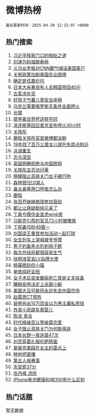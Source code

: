 # 微博热榜

`最后更新时间：2025-04-20 12:15:07 +0800`

## 热门搜索

1. [习近平释家门口的相处之道](https://m.weibo.cn/search?containerid=100103type%3D1%26t%3D10%26q%3D%23%E4%B9%A0%E8%BF%91%E5%B9%B3%E9%87%8A%E5%AE%B6%E9%97%A8%E5%8F%A3%E7%9A%84%E7%9B%B8%E5%A4%84%E4%B9%8B%E9%81%93%23&stream_entry_id=51&isnewpage=1&extparam=seat%3D1%26cate%3D10103%26q%3D%2523%25E4%25B9%25A0%25E8%25BF%2591%25E5%25B9%25B3%25E9%2587%258A%25E5%25AE%25B6%25E9%2597%25A8%25E5%258F%25A3%25E7%259A%2584%25E7%259B%25B8%25E5%25A4%2584%25E4%25B9%258B%25E9%2581%2593%2523%26filter_type%3Drealtimehot%26stream_entry_id%3D51%26c_type%3D51%26dgr%3D0%26pos%3D0%26display_time%3D1745122506%26pre_seqid%3D17451225062570341154917)
1. [刘涛为妈祖献寿桃](https://m.weibo.cn/search?containerid=100103type%3D1%26t%3D10%26q%3D%23%E5%88%98%E6%B6%9B%E4%B8%BA%E5%A6%88%E7%A5%96%E7%8C%AE%E5%AF%BF%E6%A1%83%23&stream_entry_id=31&isnewpage=1&extparam=seat%3D1%26filter_type%3Drealtimehot%26c_type%3D31%26lcate%3D5001%26pos%3D0%26cate%3D5001%26realpos%3D1%26q%3D%2523%25E5%2588%2598%25E6%25B6%259B%25E4%25B8%25BA%25E5%25A6%2588%25E7%25A5%2596%25E7%258C%25AE%25E5%25AF%25BF%25E6%25A1%2583%2523%26stream_entry_id%3D31%26flag%3D2%26band_rank%3D1%26dgr%3D0%26display_time%3D1745122506%26pre_seqid%3D17451225062570341154917)
1. [义乌女老板对CNN霸气喊话美国客户](https://m.weibo.cn/search?containerid=100103type%3D1%26t%3D10%26q%3D%23%E4%B9%89%E4%B9%8C%E5%A5%B3%E8%80%81%E6%9D%BF%E5%AF%B9CNN%E9%9C%B8%E6%B0%94%E5%96%8A%E8%AF%9D%E7%BE%8E%E5%9B%BD%E5%AE%A2%E6%88%B7%23&stream_entry_id=31&isnewpage=1&extparam=seat%3D1%26filter_type%3Drealtimehot%26c_type%3D31%26lcate%3D5001%26pos%3D1%26cate%3D5001%26realpos%3D2%26q%3D%2523%25E4%25B9%2589%25E4%25B9%258C%25E5%25A5%25B3%25E8%2580%2581%25E6%259D%25BF%25E5%25AF%25B9CNN%25E9%259C%25B8%25E6%25B0%2594%25E5%2596%258A%25E8%25AF%259D%25E7%25BE%258E%25E5%259B%25BD%25E5%25AE%25A2%25E6%2588%25B7%2523%26stream_entry_id%3D31%26flag%3D0%26band_rank%3D2%26dgr%3D0%26display_time%3D1745122506%26pre_seqid%3D17451225062570341154917)
1. [关税政策加剧美国农业困境](https://m.weibo.cn/search?containerid=100103type%3D1%26t%3D10%26q%3D%23%E5%85%B3%E7%A8%8E%E6%94%BF%E7%AD%96%E5%8A%A0%E5%89%A7%E7%BE%8E%E5%9B%BD%E5%86%9C%E4%B8%9A%E5%9B%B0%E5%A2%83%23&stream_entry_id=31&isnewpage=1&extparam=seat%3D1%26filter_type%3Drealtimehot%26c_type%3D31%26lcate%3D5001%26pos%3D2%26cate%3D5001%26realpos%3D3%26q%3D%2523%25E5%2585%25B3%25E7%25A8%258E%25E6%2594%25BF%25E7%25AD%2596%25E5%258A%25A0%25E5%2589%25A7%25E7%25BE%258E%25E5%259B%25BD%25E5%2586%259C%25E4%25B8%259A%25E5%259B%25B0%25E5%25A2%2583%2523%26stream_entry_id%3D31%26flag%3D0%26band_rank%3D3%26dgr%3D0%26display_time%3D1745122506%26pre_seqid%3D17451225062570341154917)
1. [确定是任嘉伦吗](https://m.weibo.cn/search?containerid=100103type%3D1%26t%3D10%26q%3D%E7%A1%AE%E5%AE%9A%E6%98%AF%E4%BB%BB%E5%98%89%E4%BC%A6%E5%90%97&stream_entry_id=31&isnewpage=1&extparam=seat%3D1%26filter_type%3Drealtimehot%26c_type%3D31%26lcate%3D5001%26pos%3D3%26cate%3D5001%26realpos%3D4%26q%3D%25E7%25A1%25AE%25E5%25AE%259A%25E6%2598%25AF%25E4%25BB%25BB%25E5%2598%2589%25E4%25BC%25A6%25E5%2590%2597%26stream_entry_id%3D31%26flag%3D1%26band_rank%3D4%26dgr%3D0%26display_time%3D1745122506%26pre_seqid%3D17451225062570341154917)
1. [日本大米暴涨有人去韩国带回40斤](https://m.weibo.cn/search?containerid=100103type%3D1%26t%3D10%26q%3D%23%E6%97%A5%E6%9C%AC%E5%A4%A7%E7%B1%B3%E6%9A%B4%E6%B6%A8%E6%9C%89%E4%BA%BA%E5%8E%BB%E9%9F%A9%E5%9B%BD%E5%B8%A6%E5%9B%9E40%E6%96%A4%23&stream_entry_id=31&isnewpage=1&extparam=seat%3D1%26filter_type%3Drealtimehot%26c_type%3D31%26lcate%3D5001%26pos%3D4%26cate%3D5001%26realpos%3D5%26q%3D%2523%25E6%2597%25A5%25E6%259C%25AC%25E5%25A4%25A7%25E7%25B1%25B3%25E6%259A%25B4%25E6%25B6%25A8%25E6%259C%2589%25E4%25BA%25BA%25E5%258E%25BB%25E9%259F%25A9%25E5%259B%25BD%25E5%25B8%25A6%25E5%259B%259E40%25E6%2596%25A4%2523%26stream_entry_id%3D31%26flag%3D1%26band_rank%3D5%26dgr%3D0%26display_time%3D1745122506%26pre_seqid%3D17451225062570341154917)
1. [古茗求补货](https://m.weibo.cn/search?containerid=100103type%3D1%26t%3D10%26q%3D%E5%8F%A4%E8%8C%97%E6%B1%82%E8%A1%A5%E8%B4%A7&stream_entry_id=31&isnewpage=1&extparam=seat%3D1%26filter_type%3Drealtimehot%26c_type%3D31%26lcate%3D5001%26pos%3D5%26cate%3D5001%26realpos%3D6%26q%3D%25E5%258F%25A4%25E8%258C%2597%25E6%25B1%2582%25E8%25A1%25A5%25E8%25B4%25A7%26stream_entry_id%3D31%26flag%3D1%26band_rank%3D6%26dgr%3D0%26display_time%3D1745122506%26pre_seqid%3D17451225062570341154917)
1. [好孩子气囊儿童安全座椅](https://m.weibo.cn/search?containerid=100103type%3D1%26t%3D10%26q%3D%23%E5%A5%BD%E5%AD%A9%E5%AD%90%E6%B0%94%E5%9B%8A%E5%84%BF%E7%AB%A5%E5%AE%89%E5%85%A8%E5%BA%A7%E6%A4%85%23&stream_entry_id=31&isnewpage=1&extparam=seat%3D1%26is_ad_pos%3D1%26filter_type%3Drealtimehot%26c_type%3D31%26topic_ad%3D1%26pos%3D6%26cate%3D5001%26q%3D%2523%25E5%25A5%25BD%25E5%25AD%25A9%25E5%25AD%2590%25E6%25B0%2594%25E5%259B%258A%25E5%2584%25BF%25E7%25AB%25A5%25E5%25AE%2589%25E5%2585%25A8%25E5%25BA%25A7%25E6%25A4%2585%2523%26adid%3D282889%26dgr%3D0%26lcate%3D5001%26band_rank%3D7%26stream_entry_id%3D31%26display_time%3D1745122506%26pre_seqid%3D17451225062570341154917)
1. [乌克兰需要俄罗斯无条件全面停火](https://m.weibo.cn/search?containerid=100103type%3D1%26t%3D10%26q%3D%23%E4%B9%8C%E5%85%8B%E5%85%B0%E9%9C%80%E8%A6%81%E4%BF%84%E7%BD%97%E6%96%AF%E6%97%A0%E6%9D%A1%E4%BB%B6%E5%85%A8%E9%9D%A2%E5%81%9C%E7%81%AB%23&stream_entry_id=31&isnewpage=1&extparam=seat%3D1%26filter_type%3Drealtimehot%26c_type%3D31%26lcate%3D5001%26pos%3D7%26cate%3D5001%26realpos%3D7%26q%3D%2523%25E4%25B9%258C%25E5%2585%258B%25E5%2585%25B0%25E9%259C%2580%25E8%25A6%2581%25E4%25BF%2584%25E7%25BD%2597%25E6%2596%25AF%25E6%2597%25A0%25E6%259D%25A1%25E4%25BB%25B6%25E5%2585%25A8%25E9%259D%25A2%25E5%2581%259C%25E7%2581%25AB%2523%26stream_entry_id%3D31%26flag%3D0%26band_rank%3D7%26dgr%3D0%26display_time%3D1745122506%26pre_seqid%3D17451225062570341154917)
1. [光猎](https://m.weibo.cn/search?containerid=100103type%3D1%26t%3D10%26q%3D%E5%85%89%E7%8C%8E&stream_entry_id=31&isnewpage=1&extparam=seat%3D1%26filter_type%3Drealtimehot%26c_type%3D31%26lcate%3D5001%26pos%3D8%26cate%3D5001%26realpos%3D8%26q%3D%25E5%2585%2589%25E7%258C%258E%26stream_entry_id%3D31%26flag%3D1%26band_rank%3D8%26dgr%3D0%26display_time%3D1745122506%26pre_seqid%3D17451225062570341154917)
1. [盛李豪世界杯逆转夺冠](https://m.weibo.cn/search?containerid=100103type%3D1%26t%3D10%26q%3D%23%E7%9B%9B%E6%9D%8E%E8%B1%AA%E4%B8%96%E7%95%8C%E6%9D%AF%E9%80%86%E8%BD%AC%E5%A4%BA%E5%86%A0%23&stream_entry_id=31&isnewpage=1&extparam=seat%3D1%26filter_type%3Drealtimehot%26c_type%3D31%26lcate%3D5001%26pos%3D9%26cate%3D5001%26realpos%3D9%26q%3D%2523%25E7%259B%259B%25E6%259D%258E%25E8%25B1%25AA%25E4%25B8%2596%25E7%2595%258C%25E6%259D%25AF%25E9%2580%2586%25E8%25BD%25AC%25E5%25A4%25BA%25E5%2586%25A0%2523%26stream_entry_id%3D31%26flag%3D0%26band_rank%3D9%26dgr%3D0%26display_time%3D1745122506%26pre_seqid%3D17451225062570341154917)
1. [泽连斯基回应普京宣布停火30小时](https://m.weibo.cn/search?containerid=100103type%3D1%26t%3D10%26q%3D%23%E6%B3%BD%E8%BF%9E%E6%96%AF%E5%9F%BA%E5%9B%9E%E5%BA%94%E6%99%AE%E4%BA%AC%E5%AE%A3%E5%B8%83%E5%81%9C%E7%81%AB30%E5%B0%8F%E6%97%B6%23&stream_entry_id=31&isnewpage=1&extparam=seat%3D1%26filter_type%3Drealtimehot%26c_type%3D31%26lcate%3D5001%26pos%3D10%26cate%3D5001%26realpos%3D10%26q%3D%2523%25E6%25B3%25BD%25E8%25BF%259E%25E6%2596%25AF%25E5%259F%25BA%25E5%259B%259E%25E5%25BA%2594%25E6%2599%25AE%25E4%25BA%25AC%25E5%25AE%25A3%25E5%25B8%2583%25E5%2581%259C%25E7%2581%25AB30%25E5%25B0%258F%25E6%2597%25B6%2523%26stream_entry_id%3D31%26flag%3D1%26band_rank%3D10%26dgr%3D0%26display_time%3D1745122506%26pre_seqid%3D17451225062570341154917)
1. [关晓彤](https://m.weibo.cn/search?containerid=100103type%3D1%26t%3D10%26q%3D%E5%85%B3%E6%99%93%E5%BD%A4&stream_entry_id=31&isnewpage=1&extparam=seat%3D1%26filter_type%3Drealtimehot%26c_type%3D31%26lcate%3D5001%26pos%3D11%26cate%3D5001%26realpos%3D11%26q%3D%25E5%2585%25B3%25E6%2599%2593%25E5%25BD%25A4%26stream_entry_id%3D31%26flag%3D2%26band_rank%3D11%26dgr%3D0%26display_time%3D1745122506%26pre_seqid%3D17451225062570341154917)
1. [鹿晗关晓彤官宣微博都没删](https://m.weibo.cn/search?containerid=100103type%3D1%26t%3D10%26q%3D%23%E9%B9%BF%E6%99%97%E5%85%B3%E6%99%93%E5%BD%A4%E5%AE%98%E5%AE%A3%E5%BE%AE%E5%8D%9A%E9%83%BD%E6%B2%A1%E5%88%A0%23&stream_entry_id=31&isnewpage=1&extparam=seat%3D1%26filter_type%3Drealtimehot%26c_type%3D31%26lcate%3D5001%26pos%3D12%26cate%3D5001%26realpos%3D12%26q%3D%2523%25E9%25B9%25BF%25E6%2599%2597%25E5%2585%25B3%25E6%2599%2593%25E5%25BD%25A4%25E5%25AE%2598%25E5%25AE%25A3%25E5%25BE%25AE%25E5%258D%259A%25E9%2583%25BD%25E6%25B2%25A1%25E5%2588%25A0%2523%26stream_entry_id%3D31%26flag%3D2%26band_rank%3D12%26dgr%3D0%26display_time%3D1745122506%26pre_seqid%3D17451225062570341154917)
1. [19年找了百万公里女儿就在失踪点附近](https://m.weibo.cn/search?containerid=100103type%3D1%26t%3D10%26q%3D%2319%E5%B9%B4%E6%89%BE%E4%BA%86%E7%99%BE%E4%B8%87%E5%85%AC%E9%87%8C%E5%A5%B3%E5%84%BF%E5%B0%B1%E5%9C%A8%E5%A4%B1%E8%B8%AA%E7%82%B9%E9%99%84%E8%BF%91%23&stream_entry_id=31&isnewpage=1&extparam=seat%3D1%26filter_type%3Drealtimehot%26c_type%3D31%26lcate%3D5001%26pos%3D13%26cate%3D5001%26realpos%3D13%26q%3D%252319%25E5%25B9%25B4%25E6%2589%25BE%25E4%25BA%2586%25E7%2599%25BE%25E4%25B8%2587%25E5%2585%25AC%25E9%2587%258C%25E5%25A5%25B3%25E5%2584%25BF%25E5%25B0%25B1%25E5%259C%25A8%25E5%25A4%25B1%25E8%25B8%25AA%25E7%2582%25B9%25E9%2599%2584%25E8%25BF%2591%2523%26stream_entry_id%3D31%26flag%3D1%26band_rank%3D13%26dgr%3D0%26display_time%3D1745122506%26pre_seqid%3D17451225062570341154917)
1. [冰湖重生](https://m.weibo.cn/search?containerid=100103type%3D1%26t%3D10%26q%3D%E5%86%B0%E6%B9%96%E9%87%8D%E7%94%9F&stream_entry_id=31&isnewpage=1&extparam=seat%3D1%26filter_type%3Drealtimehot%26c_type%3D31%26lcate%3D5001%26pos%3D14%26cate%3D5001%26realpos%3D14%26q%3D%25E5%2586%25B0%25E6%25B9%2596%25E9%2587%258D%25E7%2594%259F%26stream_entry_id%3D31%26flag%3D1%26band_rank%3D14%26dgr%3D0%26display_time%3D1745122506%26pre_seqid%3D17451225062570341154917)
1. [恋与深空](https://m.weibo.cn/search?containerid=100103type%3D1%26t%3D10%26q%3D%23%E6%81%8B%E4%B8%8E%E6%B7%B1%E7%A9%BA%23&stream_entry_id=31&isnewpage=1&extparam=seat%3D1%26filter_type%3Drealtimehot%26c_type%3D31%26lcate%3D5001%26pos%3D15%26cate%3D5001%26realpos%3D15%26q%3D%2523%25E6%2581%258B%25E4%25B8%258E%25E6%25B7%25B1%25E7%25A9%25BA%2523%26stream_entry_id%3D31%26flag%3D1%26band_rank%3D15%26dgr%3D0%26display_time%3D1745122506%26pre_seqid%3D17451225062570341154917)
1. [英国明确拒绝与中国脱钩](https://m.weibo.cn/search?containerid=100103type%3D1%26t%3D10%26q%3D%23%E8%8B%B1%E5%9B%BD%E6%98%8E%E7%A1%AE%E6%8B%92%E7%BB%9D%E4%B8%8E%E4%B8%AD%E5%9B%BD%E8%84%B1%E9%92%A9%23&stream_entry_id=31&isnewpage=1&extparam=seat%3D1%26filter_type%3Drealtimehot%26c_type%3D31%26lcate%3D5001%26pos%3D16%26cate%3D5001%26realpos%3D16%26q%3D%2523%25E8%258B%25B1%25E5%259B%25BD%25E6%2598%258E%25E7%25A1%25AE%25E6%258B%2592%25E7%25BB%259D%25E4%25B8%258E%25E4%25B8%25AD%25E5%259B%25BD%25E8%2584%25B1%25E9%2592%25A9%2523%26stream_entry_id%3D31%26flag%3D1%26band_rank%3D16%26dgr%3D0%26display_time%3D1745122506%26pre_seqid%3D17451225062570341154917)
1. [关晓彤主页访问量](https://m.weibo.cn/search?containerid=100103type%3D1%26t%3D10%26q%3D%23%E5%85%B3%E6%99%93%E5%BD%A4%E4%B8%BB%E9%A1%B5%E8%AE%BF%E9%97%AE%E9%87%8F%23&stream_entry_id=31&isnewpage=1&extparam=seat%3D1%26filter_type%3Drealtimehot%26c_type%3D31%26lcate%3D5001%26pos%3D17%26cate%3D5001%26realpos%3D17%26q%3D%2523%25E5%2585%25B3%25E6%2599%2593%25E5%25BD%25A4%25E4%25B8%25BB%25E9%25A1%25B5%25E8%25AE%25BF%25E9%2597%25AE%25E9%2587%258F%2523%26stream_entry_id%3D31%26flag%3D0%26band_rank%3D17%26dgr%3D0%26display_time%3D1745122506%26pre_seqid%3D17451225062570341154917)
1. [伸腿阻止高铁关门女子被行拘](https://m.weibo.cn/search?containerid=100103type%3D1%26t%3D10%26q%3D%23%E4%BC%B8%E8%85%BF%E9%98%BB%E6%AD%A2%E9%AB%98%E9%93%81%E5%85%B3%E9%97%A8%E5%A5%B3%E5%AD%90%E8%A2%AB%E8%A1%8C%E6%8B%98%23&stream_entry_id=31&isnewpage=1&extparam=seat%3D1%26filter_type%3Drealtimehot%26c_type%3D31%26lcate%3D5001%26pos%3D18%26cate%3D5001%26realpos%3D18%26q%3D%2523%25E4%25BC%25B8%25E8%2585%25BF%25E9%2598%25BB%25E6%25AD%25A2%25E9%25AB%2598%25E9%2593%2581%25E5%2585%25B3%25E9%2597%25A8%25E5%25A5%25B3%25E5%25AD%2590%25E8%25A2%25AB%25E8%25A1%258C%25E6%258B%2598%2523%26stream_entry_id%3D31%26flag%3D0%26band_rank%3D18%26dgr%3D0%26display_time%3D1745122506%26pre_seqid%3D17451225062570341154917)
1. [森林狼1比0湖人](https://m.weibo.cn/search?containerid=100103type%3D1%26t%3D10%26q%3D%23%E6%A3%AE%E6%9E%97%E7%8B%BC1%E6%AF%940%E6%B9%96%E4%BA%BA%23&stream_entry_id=31&isnewpage=1&extparam=seat%3D1%26filter_type%3Drealtimehot%26c_type%3D31%26lcate%3D5001%26pos%3D19%26cate%3D5001%26realpos%3D19%26q%3D%2523%25E6%25A3%25AE%25E6%259E%2597%25E7%258B%25BC1%25E6%25AF%25940%25E6%25B9%2596%25E4%25BA%25BA%2523%26stream_entry_id%3D31%26flag%3D1%26band_rank%3D19%26dgr%3D0%26display_time%3D1745122506%26pre_seqid%3D17451225062570341154917)
1. [鼻炎鼻塞用口呼吸怎么办](https://m.weibo.cn/search?containerid=100103type%3D1%26t%3D10%26q%3D%E9%BC%BB%E7%82%8E%E9%BC%BB%E5%A1%9E%E7%94%A8%E5%8F%A3%E5%91%BC%E5%90%B8%E6%80%8E%E4%B9%88%E5%8A%9E&stream_entry_id=31&isnewpage=1&extparam=seat%3D1%26is_ai_ask%3D1%26filter_type%3Drealtimehot%26c_type%3D31%26lcate%3D5001%26pos%3D20%26cate%3D5001%26realpos%3D20%26q%3D%25E9%25BC%25BB%25E7%2582%258E%25E9%25BC%25BB%25E5%25A1%259E%25E7%2594%25A8%25E5%258F%25A3%25E5%2591%25BC%25E5%2590%25B8%25E6%2580%258E%25E4%25B9%2588%25E5%258A%259E%26dgr%3D0%26flag%3D1%26band_rank%3D20%26stream_entry_id%3D31%26display_time%3D1745122506%26pre_seqid%3D17451225062570341154917)
1. [鹿晗](https://m.weibo.cn/search?containerid=100103type%3D1%26t%3D10%26q%3D%E9%B9%BF%E6%99%97&stream_entry_id=31&isnewpage=1&extparam=seat%3D1%26filter_type%3Drealtimehot%26c_type%3D31%26lcate%3D5001%26pos%3D21%26cate%3D5001%26realpos%3D21%26q%3D%25E9%25B9%25BF%25E6%2599%2597%26stream_entry_id%3D31%26flag%3D0%26band_rank%3D21%26dgr%3D0%26display_time%3D1745122506%26pre_seqid%3D17451225062570341154917)
1. [张百乔妹妹皓瑞参加音综](https://m.weibo.cn/search?containerid=100103type%3D1%26t%3D10%26q%3D%E5%BC%A0%E7%99%BE%E4%B9%94%E5%A6%B9%E5%A6%B9%E7%9A%93%E7%91%9E%E5%8F%82%E5%8A%A0%E9%9F%B3%E7%BB%BC&stream_entry_id=31&isnewpage=1&extparam=seat%3D1%26filter_type%3Drealtimehot%26c_type%3D31%26lcate%3D5001%26pos%3D22%26cate%3D5001%26realpos%3D22%26q%3D%25E5%25BC%25A0%25E7%2599%25BE%25E4%25B9%2594%25E5%25A6%25B9%25E5%25A6%25B9%25E7%259A%2593%25E7%2591%259E%25E5%258F%2582%25E5%258A%25A0%25E9%259F%25B3%25E7%25BB%25BC%26stream_entry_id%3D31%26flag%3D1%26band_rank%3D22%26dgr%3D0%26display_time%3D1745122506%26pre_seqid%3D17451225062570341154917)
1. [都让让悬疑剧纯元来了](https://m.weibo.cn/search?containerid=100103type%3D1%26t%3D10%26q%3D%23%E9%83%BD%E8%AE%A9%E8%AE%A9%E6%82%AC%E7%96%91%E5%89%A7%E7%BA%AF%E5%85%83%E6%9D%A5%E4%BA%86%23&stream_entry_id=31&isnewpage=1&extparam=seat%3D1%26filter_type%3Drealtimehot%26c_type%3D31%26lcate%3D5001%26pos%3D23%26cate%3D5001%26realpos%3D23%26q%3D%2523%25E9%2583%25BD%25E8%25AE%25A9%25E8%25AE%25A9%25E6%2582%25AC%25E7%2596%2591%25E5%2589%25A7%25E7%25BA%25AF%25E5%2585%2583%25E6%259D%25A5%25E4%25BA%2586%2523%26stream_entry_id%3D31%26flag%3D1%26band_rank%3D23%26dgr%3D0%26display_time%3D1745122506%26pre_seqid%3D17451225062570341154917)
1. [丁禹兮模仿金宣虎wink笑](https://m.weibo.cn/search?containerid=100103type%3D1%26t%3D10%26q%3D%E4%B8%81%E7%A6%B9%E5%85%AE%E6%A8%A1%E4%BB%BF%E9%87%91%E5%AE%A3%E8%99%8Ewink%E7%AC%91&stream_entry_id=31&isnewpage=1&extparam=seat%3D1%26filter_type%3Drealtimehot%26c_type%3D31%26lcate%3D5001%26pos%3D24%26cate%3D5001%26realpos%3D24%26q%3D%25E4%25B8%2581%25E7%25A6%25B9%25E5%2585%25AE%25E6%25A8%25A1%25E4%25BB%25BF%25E9%2587%2591%25E5%25AE%25A3%25E8%2599%258Ewink%25E7%25AC%2591%26stream_entry_id%3D31%26flag%3D0%26band_rank%3D24%26dgr%3D0%26display_time%3D1745122506%26pre_seqid%3D17451225062570341154917)
1. [马斯克引荐的官员72小时被撤换](https://m.weibo.cn/search?containerid=100103type%3D1%26t%3D10%26q%3D%23%E9%A9%AC%E6%96%AF%E5%85%8B%E5%BC%95%E8%8D%90%E7%9A%84%E5%AE%98%E5%91%9872%E5%B0%8F%E6%97%B6%E8%A2%AB%E6%92%A4%E6%8D%A2%23&stream_entry_id=31&isnewpage=1&extparam=seat%3D1%26filter_type%3Drealtimehot%26c_type%3D31%26lcate%3D5001%26pos%3D25%26cate%3D5001%26realpos%3D25%26q%3D%2523%25E9%25A9%25AC%25E6%2596%25AF%25E5%2585%258B%25E5%25BC%2595%25E8%258D%2590%25E7%259A%2584%25E5%25AE%2598%25E5%2591%259872%25E5%25B0%258F%25E6%2597%25B6%25E8%25A2%25AB%25E6%2592%25A4%25E6%258D%25A2%2523%26stream_entry_id%3D31%26flag%3D1%26band_rank%3D25%26dgr%3D0%26display_time%3D1745122506%26pre_seqid%3D17451225062570341154917)
1. [丁程鑫15秒49第一](https://m.weibo.cn/search?containerid=100103type%3D1%26t%3D10%26q%3D%E4%B8%81%E7%A8%8B%E9%91%AB15%E7%A7%9249%E7%AC%AC%E4%B8%80&stream_entry_id=31&isnewpage=1&extparam=seat%3D1%26filter_type%3Drealtimehot%26c_type%3D31%26lcate%3D5001%26pos%3D26%26cate%3D5001%26realpos%3D26%26q%3D%25E4%25B8%2581%25E7%25A8%258B%25E9%2591%25AB15%25E7%25A7%259249%25E7%25AC%25AC%25E4%25B8%2580%26stream_entry_id%3D31%26flag%3D1%26band_rank%3D26%26dgr%3D0%26display_time%3D1745122506%26pre_seqid%3D17451225062570341154917)
1. [刘国梁王曼昱参加活动一起打球](https://m.weibo.cn/search?containerid=100103type%3D1%26t%3D10%26q%3D%23%E5%88%98%E5%9B%BD%E6%A2%81%E7%8E%8B%E6%9B%BC%E6%98%B1%E5%8F%82%E5%8A%A0%E6%B4%BB%E5%8A%A8%E4%B8%80%E8%B5%B7%E6%89%93%E7%90%83%23&stream_entry_id=31&isnewpage=1&extparam=seat%3D1%26filter_type%3Drealtimehot%26c_type%3D31%26lcate%3D5001%26pos%3D27%26cate%3D5001%26realpos%3D27%26q%3D%2523%25E5%2588%2598%25E5%259B%25BD%25E6%25A2%2581%25E7%258E%258B%25E6%259B%25BC%25E6%2598%25B1%25E5%258F%2582%25E5%258A%25A0%25E6%25B4%25BB%25E5%258A%25A8%25E4%25B8%2580%25E8%25B5%25B7%25E6%2589%2593%25E7%2590%2583%2523%26stream_entry_id%3D31%26flag%3D1%26band_rank%3D27%26dgr%3D0%26display_time%3D1745122506%26pre_seqid%3D17451225062570341154917)
1. [女生列车上哭喊被爷爷摸](https://m.weibo.cn/search?containerid=100103type%3D1%26t%3D10%26q%3D%23%E5%A5%B3%E7%94%9F%E5%88%97%E8%BD%A6%E4%B8%8A%E5%93%AD%E5%96%8A%E8%A2%AB%E7%88%B7%E7%88%B7%E6%91%B8%23&stream_entry_id=31&isnewpage=1&extparam=seat%3D1%26filter_type%3Drealtimehot%26c_type%3D31%26lcate%3D5001%26pos%3D28%26cate%3D5001%26realpos%3D28%26q%3D%2523%25E5%25A5%25B3%25E7%2594%259F%25E5%2588%2597%25E8%25BD%25A6%25E4%25B8%258A%25E5%2593%25AD%25E5%2596%258A%25E8%25A2%25AB%25E7%2588%25B7%25E7%2588%25B7%25E6%2591%25B8%2523%26stream_entry_id%3D31%26flag%3D0%26band_rank%3D28%26dgr%3D0%26display_time%3D1745122506%26pre_seqid%3D17451225062570341154917)
1. [男子钓鱼差点钓到扬子鳄](https://m.weibo.cn/search?containerid=100103type%3D1%26t%3D10%26q%3D%23%E7%94%B7%E5%AD%90%E9%92%93%E9%B1%BC%E5%B7%AE%E7%82%B9%E9%92%93%E5%88%B0%E6%89%AC%E5%AD%90%E9%B3%84%23&stream_entry_id=31&isnewpage=1&extparam=seat%3D1%26filter_type%3Drealtimehot%26c_type%3D31%26lcate%3D5001%26pos%3D29%26cate%3D5001%26realpos%3D29%26q%3D%2523%25E7%2594%25B7%25E5%25AD%2590%25E9%2592%2593%25E9%25B1%25BC%25E5%25B7%25AE%25E7%2582%25B9%25E9%2592%2593%25E5%2588%25B0%25E6%2589%25AC%25E5%25AD%2590%25E9%25B3%2584%2523%26stream_entry_id%3D31%26flag%3D1%26band_rank%3D29%26dgr%3D0%26display_time%3D1745122506%26pre_seqid%3D17451225062570341154917)
1. [每次月经前都很容易生气](https://m.weibo.cn/search?containerid=100103type%3D1%26t%3D10%26q%3D%23%E6%AF%8F%E6%AC%A1%E6%9C%88%E7%BB%8F%E5%89%8D%E9%83%BD%E5%BE%88%E5%AE%B9%E6%98%93%E7%94%9F%E6%B0%94%23&stream_entry_id=31&isnewpage=1&extparam=seat%3D1%26filter_type%3Drealtimehot%26c_type%3D31%26lcate%3D5001%26pos%3D30%26cate%3D5001%26realpos%3D30%26q%3D%2523%25E6%25AF%258F%25E6%25AC%25A1%25E6%259C%2588%25E7%25BB%258F%25E5%2589%258D%25E9%2583%25BD%25E5%25BE%2588%25E5%25AE%25B9%25E6%2598%2593%25E7%2594%259F%25E6%25B0%2594%2523%26stream_entry_id%3D31%26flag%3D1%26band_rank%3D30%26dgr%3D0%26display_time%3D1745122506%26pre_seqid%3D17451225062570341154917)
1. [徐明浩官宣LV品牌大使](https://m.weibo.cn/search?containerid=100103type%3D1%26t%3D10%26q%3D%23%E5%BE%90%E6%98%8E%E6%B5%A9%E5%AE%98%E5%AE%A3LV%E5%93%81%E7%89%8C%E5%A4%A7%E4%BD%BF%23&stream_entry_id=31&isnewpage=1&extparam=seat%3D1%26filter_type%3Drealtimehot%26c_type%3D31%26lcate%3D5001%26pos%3D31%26cate%3D5001%26realpos%3D31%26q%3D%2523%25E5%25BE%2590%25E6%2598%258E%25E6%25B5%25A9%25E5%25AE%2598%25E5%25AE%25A3LV%25E5%2593%2581%25E7%2589%258C%25E5%25A4%25A7%25E4%25BD%25BF%2523%26stream_entry_id%3D31%26flag%3D1%26band_rank%3D31%26dgr%3D0%26display_time%3D1745122506%26pre_seqid%3D17451225062570341154917)
1. [杨幂晒刮痧小猫](https://m.weibo.cn/search?containerid=100103type%3D1%26t%3D10%26q%3D%23%E6%9D%A8%E5%B9%82%E6%99%92%E5%88%AE%E7%97%A7%E5%B0%8F%E7%8C%AB%23&stream_entry_id=31&isnewpage=1&extparam=seat%3D1%26filter_type%3Drealtimehot%26c_type%3D31%26lcate%3D5001%26pos%3D32%26cate%3D5001%26realpos%3D32%26q%3D%2523%25E6%259D%25A8%25E5%25B9%2582%25E6%2599%2592%25E5%2588%25AE%25E7%2597%25A7%25E5%25B0%258F%25E7%258C%25AB%2523%26stream_entry_id%3D31%26flag%3D1%26band_rank%3D32%26dgr%3D0%26display_time%3D1745122506%26pre_seqid%3D17451225062570341154917)
1. [单依纯好会扭](https://m.weibo.cn/search?containerid=100103type%3D1%26t%3D10%26q%3D%23%E5%8D%95%E4%BE%9D%E7%BA%AF%E5%A5%BD%E4%BC%9A%E6%89%AD%23&stream_entry_id=31&isnewpage=1&extparam=seat%3D1%26filter_type%3Drealtimehot%26c_type%3D31%26lcate%3D5001%26pos%3D33%26cate%3D5001%26realpos%3D33%26q%3D%2523%25E5%258D%2595%25E4%25BE%259D%25E7%25BA%25AF%25E5%25A5%25BD%25E4%25BC%259A%25E6%2589%25AD%2523%26stream_entry_id%3D31%26flag%3D1%26band_rank%3D33%26dgr%3D0%26display_time%3D1745122506%26pre_seqid%3D17451225062570341154917)
1. [女子术后突发癫痫死亡竟是丈夫投毒](https://m.weibo.cn/search?containerid=100103type%3D1%26t%3D10%26q%3D%23%E5%A5%B3%E5%AD%90%E6%9C%AF%E5%90%8E%E7%AA%81%E5%8F%91%E7%99%AB%E7%97%AB%E6%AD%BB%E4%BA%A1%E7%AB%9F%E6%98%AF%E4%B8%88%E5%A4%AB%E6%8A%95%E6%AF%92%23&stream_entry_id=31&isnewpage=1&extparam=seat%3D1%26filter_type%3Drealtimehot%26c_type%3D31%26lcate%3D5001%26pos%3D34%26cate%3D5001%26realpos%3D34%26q%3D%2523%25E5%25A5%25B3%25E5%25AD%2590%25E6%259C%25AF%25E5%2590%258E%25E7%25AA%2581%25E5%258F%2591%25E7%2599%25AB%25E7%2597%25AB%25E6%25AD%25BB%25E4%25BA%25A1%25E7%25AB%259F%25E6%2598%25AF%25E4%25B8%2588%25E5%25A4%25AB%25E6%258A%2595%25E6%25AF%2592%2523%26stream_entry_id%3D31%26flag%3D1%26band_rank%3D34%26dgr%3D0%26display_time%3D1745122506%26pre_seqid%3D17451225062570341154917)
1. [曝韩安冉决定上诉薛小婉](https://m.weibo.cn/search?containerid=100103type%3D1%26t%3D10%26q%3D%23%E6%9B%9D%E9%9F%A9%E5%AE%89%E5%86%89%E5%86%B3%E5%AE%9A%E4%B8%8A%E8%AF%89%E8%96%9B%E5%B0%8F%E5%A9%89%23&stream_entry_id=31&isnewpage=1&extparam=seat%3D1%26filter_type%3Drealtimehot%26c_type%3D31%26lcate%3D5001%26pos%3D35%26cate%3D5001%26realpos%3D35%26q%3D%2523%25E6%259B%259D%25E9%259F%25A9%25E5%25AE%2589%25E5%2586%2589%25E5%2586%25B3%25E5%25AE%259A%25E4%25B8%258A%25E8%25AF%2589%25E8%2596%259B%25E5%25B0%258F%25E5%25A9%2589%2523%26stream_entry_id%3D31%26flag%3D0%26band_rank%3D35%26dgr%3D0%26display_time%3D1745122506%26pre_seqid%3D17451225062570341154917)
1. [美国大豆可能将永远失去中国市场](https://m.weibo.cn/search?containerid=100103type%3D1%26t%3D10%26q%3D%23%E7%BE%8E%E5%9B%BD%E5%A4%A7%E8%B1%86%E5%8F%AF%E8%83%BD%E5%B0%86%E6%B0%B8%E8%BF%9C%E5%A4%B1%E5%8E%BB%E4%B8%AD%E5%9B%BD%E5%B8%82%E5%9C%BA%23&stream_entry_id=31&isnewpage=1&extparam=seat%3D1%26filter_type%3Drealtimehot%26c_type%3D31%26lcate%3D5001%26pos%3D36%26cate%3D5001%26realpos%3D36%26q%3D%2523%25E7%25BE%258E%25E5%259B%25BD%25E5%25A4%25A7%25E8%25B1%2586%25E5%258F%25AF%25E8%2583%25BD%25E5%25B0%2586%25E6%25B0%25B8%25E8%25BF%259C%25E5%25A4%25B1%25E5%258E%25BB%25E4%25B8%25AD%25E5%259B%25BD%25E5%25B8%2582%25E5%259C%25BA%2523%26stream_entry_id%3D31%26flag%3D0%26band_rank%3D36%26dgr%3D0%26display_time%3D1745122506%26pre_seqid%3D17451225062570341154917)
1. [赵露思CT预热](https://m.weibo.cn/search?containerid=100103type%3D1%26t%3D10%26q%3D%23%E8%B5%B5%E9%9C%B2%E6%80%9DCT%E9%A2%84%E7%83%AD%23&stream_entry_id=31&isnewpage=1&extparam=seat%3D1%26filter_type%3Drealtimehot%26c_type%3D31%26lcate%3D5001%26pos%3D37%26cate%3D5001%26realpos%3D37%26q%3D%2523%25E8%25B5%25B5%25E9%259C%25B2%25E6%2580%259DCT%25E9%25A2%2584%25E7%2583%25AD%2523%26stream_entry_id%3D31%26flag%3D1%26band_rank%3D37%26dgr%3D0%26display_time%3D1745122506%26pre_seqid%3D17451225062570341154917)
1. [装修拆出10万现金以为男主藏私房钱](https://m.weibo.cn/search?containerid=100103type%3D1%26t%3D10%26q%3D%23%E8%A3%85%E4%BF%AE%E6%8B%86%E5%87%BA10%E4%B8%87%E7%8E%B0%E9%87%91%E4%BB%A5%E4%B8%BA%E7%94%B7%E4%B8%BB%E8%97%8F%E7%A7%81%E6%88%BF%E9%92%B1%23&stream_entry_id=31&isnewpage=1&extparam=seat%3D1%26filter_type%3Drealtimehot%26c_type%3D31%26lcate%3D5001%26pos%3D38%26cate%3D5001%26realpos%3D38%26q%3D%2523%25E8%25A3%2585%25E4%25BF%25AE%25E6%258B%2586%25E5%2587%25BA10%25E4%25B8%2587%25E7%258E%25B0%25E9%2587%2591%25E4%25BB%25A5%25E4%25B8%25BA%25E7%2594%25B7%25E4%25B8%25BB%25E8%2597%258F%25E7%25A7%2581%25E6%2588%25BF%25E9%2592%25B1%2523%26stream_entry_id%3D31%26flag%3D0%26band_rank%3D38%26dgr%3D0%26display_time%3D1745122506%26pre_seqid%3D17451225062570341154917)
1. [外卖小哥跳车救婴儿](https://m.weibo.cn/search?containerid=100103type%3D1%26t%3D10%26q%3D%E5%A4%96%E5%8D%96%E5%B0%8F%E5%93%A5%E8%B7%B3%E8%BD%A6%E6%95%91%E5%A9%B4%E5%84%BF&stream_entry_id=31&isnewpage=1&extparam=seat%3D1%26filter_type%3Drealtimehot%26c_type%3D31%26lcate%3D5001%26pos%3D39%26cate%3D5001%26realpos%3D39%26q%3D%25E5%25A4%2596%25E5%258D%2596%25E5%25B0%258F%25E5%2593%25A5%25E8%25B7%25B3%25E8%25BD%25A6%25E6%2595%2591%25E5%25A9%25B4%25E5%2584%25BF%26stream_entry_id%3D31%26flag%3D1%26band_rank%3D39%26dgr%3D0%26display_time%3D1745122506%26pre_seqid%3D17451225062570341154917)
1. [陈泽 青岛](https://m.weibo.cn/search?containerid=100103type%3D1%26t%3D10%26q%3D%E9%99%88%E6%B3%BD+%E9%9D%92%E5%B2%9B&stream_entry_id=31&isnewpage=1&extparam=seat%3D1%26filter_type%3Drealtimehot%26c_type%3D31%26lcate%3D5001%26pos%3D40%26cate%3D5001%26realpos%3D40%26q%3D%25E9%2599%2588%25E6%25B3%25BD%2520%25E9%259D%2592%25E5%25B2%259B%26stream_entry_id%3D31%26flag%3D0%26band_rank%3D40%26dgr%3D0%26display_time%3D1745122506%26pre_seqid%3D17451225062570341154917)
1. [时代峰峻否认贺峻霖恋爱](https://m.weibo.cn/search?containerid=100103type%3D1%26t%3D10%26q%3D%E6%97%B6%E4%BB%A3%E5%B3%B0%E5%B3%BB%E5%90%A6%E8%AE%A4%E8%B4%BA%E5%B3%BB%E9%9C%96%E6%81%8B%E7%88%B1&stream_entry_id=31&isnewpage=1&extparam=seat%3D1%26filter_type%3Drealtimehot%26c_type%3D31%26lcate%3D5001%26pos%3D41%26cate%3D5001%26realpos%3D41%26q%3D%25E6%2597%25B6%25E4%25BB%25A3%25E5%25B3%25B0%25E5%25B3%25BB%25E5%2590%25A6%25E8%25AE%25A4%25E8%25B4%25BA%25E5%25B3%25BB%25E9%259C%2596%25E6%2581%258B%25E7%2588%25B1%26stream_entry_id%3D31%26flag%3D1%26band_rank%3D41%26dgr%3D0%26display_time%3D1745122506%26pre_seqid%3D17451225062570341154917)
1. [女子阻止高铁关门为何能得逞](https://m.weibo.cn/search?containerid=100103type%3D1%26t%3D10%26q%3D%23%E5%A5%B3%E5%AD%90%E9%98%BB%E6%AD%A2%E9%AB%98%E9%93%81%E5%85%B3%E9%97%A8%E4%B8%BA%E4%BD%95%E8%83%BD%E5%BE%97%E9%80%9E%23&stream_entry_id=31&isnewpage=1&extparam=seat%3D1%26filter_type%3Drealtimehot%26c_type%3D31%26lcate%3D5001%26pos%3D42%26cate%3D5001%26realpos%3D42%26q%3D%2523%25E5%25A5%25B3%25E5%25AD%2590%25E9%2598%25BB%25E6%25AD%25A2%25E9%25AB%2598%25E9%2593%2581%25E5%2585%25B3%25E9%2597%25A8%25E4%25B8%25BA%25E4%25BD%2595%25E8%2583%25BD%25E5%25BE%2597%25E9%2580%259E%2523%26stream_entry_id%3D31%26flag%3D0%26band_rank%3D42%26dgr%3D0%26display_time%3D1745122506%26pre_seqid%3D17451225062570341154917)
1. [日本长野一夜连震47次](https://m.weibo.cn/search?containerid=100103type%3D1%26t%3D10%26q%3D%23%E6%97%A5%E6%9C%AC%E9%95%BF%E9%87%8E%E4%B8%80%E5%A4%9C%E8%BF%9E%E9%9C%8747%E6%AC%A1%23&stream_entry_id=31&isnewpage=1&extparam=seat%3D1%26filter_type%3Drealtimehot%26c_type%3D31%26lcate%3D5001%26pos%3D43%26cate%3D5001%26realpos%3D43%26q%3D%2523%25E6%2597%25A5%25E6%259C%25AC%25E9%2595%25BF%25E9%2587%258E%25E4%25B8%2580%25E5%25A4%259C%25E8%25BF%259E%25E9%259C%258747%25E6%25AC%25A1%2523%26stream_entry_id%3D31%26flag%3D0%26band_rank%3D43%26dgr%3D0%26display_time%3D1745122506%26pre_seqid%3D17451225062570341154917)
1. [刘芸穿着礼服吃肥肠面](https://m.weibo.cn/search?containerid=100103type%3D1%26t%3D10%26q%3D%E5%88%98%E8%8A%B8%E7%A9%BF%E7%9D%80%E7%A4%BC%E6%9C%8D%E5%90%83%E8%82%A5%E8%82%A0%E9%9D%A2&stream_entry_id=31&isnewpage=1&extparam=seat%3D1%26filter_type%3Drealtimehot%26c_type%3D31%26lcate%3D5001%26pos%3D44%26cate%3D5001%26realpos%3D44%26q%3D%25E5%2588%2598%25E8%258A%25B8%25E7%25A9%25BF%25E7%259D%2580%25E7%25A4%25BC%25E6%259C%258D%25E5%2590%2583%25E8%2582%25A5%25E8%2582%25A0%25E9%259D%25A2%26stream_entry_id%3D31%26flag%3D1%26band_rank%3D44%26dgr%3D0%26display_time%3D1745122506%26pre_seqid%3D17451225062570341154917)
1. [章昊完美踩在女主的雷点上](https://m.weibo.cn/search?containerid=100103type%3D1%26t%3D10%26q%3D%E7%AB%A0%E6%98%8A%E5%AE%8C%E7%BE%8E%E8%B8%A9%E5%9C%A8%E5%A5%B3%E4%B8%BB%E7%9A%84%E9%9B%B7%E7%82%B9%E4%B8%8A&stream_entry_id=31&isnewpage=1&extparam=seat%3D1%26filter_type%3Drealtimehot%26c_type%3D31%26lcate%3D5001%26pos%3D45%26cate%3D5001%26realpos%3D45%26q%3D%25E7%25AB%25A0%25E6%2598%258A%25E5%25AE%258C%25E7%25BE%258E%25E8%25B8%25A9%25E5%259C%25A8%25E5%25A5%25B3%25E4%25B8%25BB%25E7%259A%2584%25E9%259B%25B7%25E7%2582%25B9%25E4%25B8%258A%26stream_entry_id%3D31%26flag%3D0%26band_rank%3D45%26dgr%3D0%26display_time%3D1745122506%26pre_seqid%3D17451225062570341154917)
1. [种地吧直播](https://m.weibo.cn/search?containerid=100103type%3D1%26t%3D10%26q%3D%E7%A7%8D%E5%9C%B0%E5%90%A7%E7%9B%B4%E6%92%AD&stream_entry_id=31&isnewpage=1&extparam=seat%3D1%26filter_type%3Drealtimehot%26c_type%3D31%26lcate%3D5001%26pos%3D46%26cate%3D5001%26realpos%3D46%26q%3D%25E7%25A7%258D%25E5%259C%25B0%25E5%2590%25A7%25E7%259B%25B4%25E6%2592%25AD%26stream_entry_id%3D31%26flag%3D0%26band_rank%3D46%26dgr%3D0%26display_time%3D1745122506%26pre_seqid%3D17451225062570341154917)
1. [第五人格赛事](https://m.weibo.cn/search?containerid=100103type%3D1%26t%3D10%26q%3D%E7%AC%AC%E4%BA%94%E4%BA%BA%E6%A0%BC%E8%B5%9B%E4%BA%8B&stream_entry_id=31&isnewpage=1&extparam=seat%3D1%26filter_type%3Drealtimehot%26c_type%3D31%26lcate%3D5001%26pos%3D47%26cate%3D5001%26realpos%3D47%26q%3D%25E7%25AC%25AC%25E4%25BA%2594%25E4%25BA%25BA%25E6%25A0%25BC%25E8%25B5%259B%25E4%25BA%258B%26stream_entry_id%3D31%26flag%3D1%26band_rank%3D47%26dgr%3D0%26display_time%3D1745122506%26pre_seqid%3D17451225062570341154917)
1. [东契奇37分](https://m.weibo.cn/search?containerid=100103type%3D1%26t%3D10%26q%3D%23%E4%B8%9C%E5%A5%91%E5%A5%8737%E5%88%86%23&stream_entry_id=31&isnewpage=1&extparam=seat%3D1%26filter_type%3Drealtimehot%26c_type%3D31%26lcate%3D5001%26pos%3D48%26cate%3D5001%26realpos%3D48%26q%3D%2523%25E4%25B8%259C%25E5%25A5%2591%25E5%25A5%258737%25E5%2588%2586%2523%26stream_entry_id%3D31%26flag%3D1%26band_rank%3D48%26dgr%3D0%26display_time%3D1745122506%26pre_seqid%3D17451225062570341154917)
1. [张丹峰 洪欣](https://m.weibo.cn/search?containerid=100103type%3D1%26t%3D10%26q%3D%E5%BC%A0%E4%B8%B9%E5%B3%B0+%E6%B4%AA%E6%AC%A3&stream_entry_id=31&isnewpage=1&extparam=seat%3D1%26filter_type%3Drealtimehot%26c_type%3D31%26lcate%3D5001%26pos%3D49%26cate%3D5001%26realpos%3D49%26q%3D%25E5%25BC%25A0%25E4%25B8%25B9%25E5%25B3%25B0%2520%25E6%25B4%25AA%25E6%25AC%25A3%26stream_entry_id%3D31%26flag%3D0%26band_rank%3D49%26dgr%3D0%26display_time%3D1745122506%26pre_seqid%3D17451225062570341154917)
1. [iPhone电池健康80和100有什么区别](https://m.weibo.cn/search?containerid=100103type%3D1%26t%3D10%26q%3DiPhone%E7%94%B5%E6%B1%A0%E5%81%A5%E5%BA%B780%E5%92%8C100%E6%9C%89%E4%BB%80%E4%B9%88%E5%8C%BA%E5%88%AB&stream_entry_id=31&isnewpage=1&extparam=seat%3D1%26is_ai_ask%3D1%26filter_type%3Drealtimehot%26c_type%3D31%26lcate%3D5001%26pos%3D50%26cate%3D5001%26realpos%3D50%26q%3DiPhone%25E7%2594%25B5%25E6%25B1%25A0%25E5%2581%25A5%25E5%25BA%25B780%25E5%2592%258C100%25E6%259C%2589%25E4%25BB%2580%25E4%25B9%2588%25E5%258C%25BA%25E5%2588%25AB%26dgr%3D0%26flag%3D0%26band_rank%3D50%26stream_entry_id%3D31%26display_time%3D1745122506%26pre_seqid%3D17451225062570341154917)

## 热门话题

暂无数据
